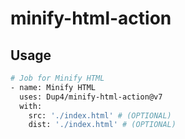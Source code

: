 # minify-html-action

## Usage

```bash
# Job for Minify HTML
- name: Minify HTML
  uses: Dup4/minify-html-action@v7
  with:
    src: './index.html' # (OPTIONAL)
    dist: './index.html' # (OPTIONAL)
```
